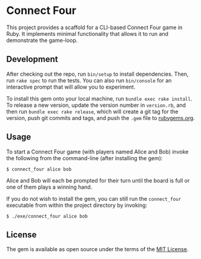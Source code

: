 # Connect Four

This project provides a scaffold for a CLI-based Connect Four game in Ruby. It
implements minimal functionality that allows it to run and demonstrate the
game-loop.

## Development

After checking out the repo, run `bin/setup` to install dependencies. Then, run
`rake spec` to run the tests. You can also run `bin/console` for an interactive
prompt that will allow you to experiment.

To install this gem onto your local machine, run `bundle exec rake install`. To
release a new version, update the version number in `version.rb`, and then run
`bundle exec rake release`, which will create a git tag for the version, push
git commits and tags, and push the `.gem` file to
[rubygems.org](https://rubygems.org).

## Usage

To start a Connect Four game (with players named Alice and Bob) invoke the
following from the command-line (after installing the gem):

    $ connect_four alice bob

Alice and Bob will each be prompted for their turn until the board is full or
one of them plays a winning hand.

If you do not wish to install the gem, you can still run the `connect_four`
executable from within the project directory by invoking:

    $ ./exe/connect_four alice bob

## License

The gem is available as open source under the terms of the
[MIT License](http://opensource.org/licenses/MIT).
